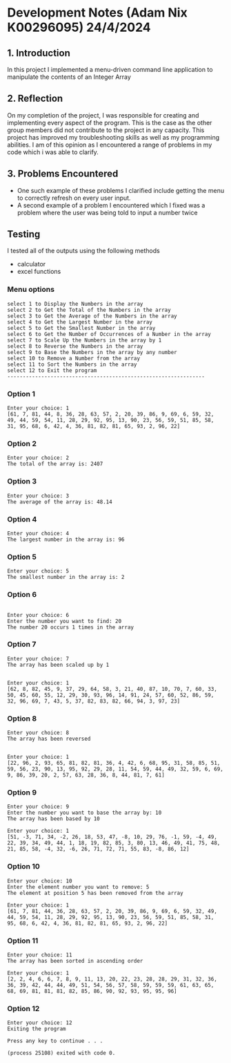 # Development Notes (Adam Nix K00296095)                          24/4/2024

## 1. Introduction

In this project I implemented a menu-driven command line application to
manipulate the contents of an Integer Array

## 2. Reflection

On my completion of the project, I was responsible for creating and implementing every aspect of the program.
This is the case as the other group members did not contribute to the project in any capacity.
This project has improved my troubleshooting skills as well as my programming abilities.
I am of this opinion as I encountered a range of problems in my code which i was able to clarify.

## 3. Problems Encountered

- One such example of these problems I clarified include getting the menu to correctly refresh on every user input.
- A second example of a problem I encountered which I fixed was a problem where the user was being told to input a number twice

## Testing

I tested all of the outputs using the following methods

- calculator
- excel functions

### Menu options

```plaintext
select 1 to Display the Numbers in the array
select 2 to Get the Total of the Numbers in the array
select 3 to Get the Average of the Numbers in the array
select 4 to Get the Largest Number in the array
select 5 to Get the Smallest Number in the array
select 6 to Get the Number of Occurrences of a Number in the array
select 7 to Scale Up the Numbers in the array by 1
select 8 to Reverse the Numbers in the array
select 9 to Base the Numbers in the array by any number
select 10 to Remove a Number from the array
select 11 to Sort the Numbers in the array
select 12 to Exit the program
----------------------------------------------------------------
```

### Option 1

```plaintext
Enter your choice: 1
[61, 7, 81, 44, 8, 36, 28, 63, 57, 2, 20, 39, 86, 9, 69, 6, 59, 32, 49, 44, 59, 54, 11, 28, 29, 92, 95, 13, 90, 23, 56, 59, 51, 85, 58, 31, 95, 68, 6, 42, 4, 36, 81, 82, 81, 65, 93, 2, 96, 22]

```

### Option 2

```plaintext
Enter your choice: 2
The total of the array is: 2407
```

### Option 3

```plaintext
Enter your choice: 3
The average of the array is: 48.14
```

### Option 4

```plaintext
Enter your choice: 4
The largest number in the array is: 96
```

### Option 5

```plaintext
Enter your choice: 5
The smallest number in the array is: 2
```

### Option 6

```plaintext

Enter your choice: 6
Enter the number you want to find: 20
The number 20 occurs 1 times in the array
```

### Option 7

```plaintext
Enter your choice: 7
The array has been scaled up by 1
```

```plaintext

Enter your choice: 1
[62, 8, 82, 45, 9, 37, 29, 64, 58, 3, 21, 40, 87, 10, 70, 7, 60, 33, 50, 45, 60, 55, 12, 29, 30, 93, 96, 14, 91, 24, 57, 60, 52, 86, 59, 32, 96, 69, 7, 43, 5, 37, 82, 83, 82, 66, 94, 3, 97, 23]
```

### Option 8

```plaintext
Enter your choice: 8
The array has been reversed
```

```plaintext

Enter your choice: 1
[22, 96, 2, 93, 65, 81, 82, 81, 36, 4, 42, 6, 68, 95, 31, 58, 85, 51, 59, 56, 23, 90, 13, 95, 92, 29, 28, 11, 54, 59, 44, 49, 32, 59, 6, 69, 9, 86, 39, 20, 2, 57, 63, 28, 36, 8, 44, 81, 7, 61]
```

### Option 9

```plaintext
Enter your choice: 9
Enter the number you want to base the array by: 10
The array has been based by 10
```

```plaintext
Enter your choice: 1
[51, -3, 71, 34, -2, 26, 18, 53, 47, -8, 10, 29, 76, -1, 59, -4, 49, 22, 39, 34, 49, 44, 1, 18, 19, 82, 85, 3, 80, 13, 46, 49, 41, 75, 48, 21, 85, 58, -4, 32, -6, 26, 71, 72, 71, 55, 83, -8, 86, 12]
```

### Option 10

```plaintext
Enter your choice: 10
Enter the element number you want to remove: 5
The element at position 5 has been removed from the array
```

```plaintext
Enter your choice: 1
[61, 7, 81, 44, 36, 28, 63, 57, 2, 20, 39, 86, 9, 69, 6, 59, 32, 49, 44, 59, 54, 11, 28, 29, 92, 95, 13, 90, 23, 56, 59, 51, 85, 58, 31, 95, 68, 6, 42, 4, 36, 81, 82, 81, 65, 93, 2, 96, 22]
```

### Option 11

```plaintext
Enter your choice: 11
The array has been sorted in ascending order
```

```plaintext
Enter your choice: 1
[2, 2, 4, 6, 6, 7, 8, 9, 11, 13, 20, 22, 23, 28, 28, 29, 31, 32, 36, 36, 39, 42, 44, 44, 49, 51, 54, 56, 57, 58, 59, 59, 59, 61, 63, 65, 68, 69, 81, 81, 81, 82, 85, 86, 90, 92, 93, 95, 95, 96]
```

### Option 12

```plaintext
Enter your choice: 12
Exiting the program

Press any key to continue . . .

(process 25108) exited with code 0.
```
